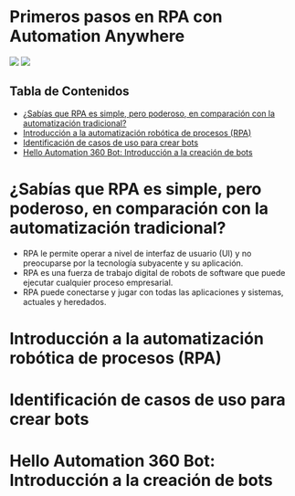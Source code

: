 # Primeros pasos en RPA con Automation Anywhere

![](https://d16smq18f8amlc.cloudfront.net/66126/logo/3cc017f7-c4cf-4a00-9100-588a7eac2c80.png?Expires=1635438083&Signature=hVfG1VK631S1PKQOpAEApr492kr7oN7o27AxHLfeTuT61BvbRw9UlYmZYx3OIZ9PpctViPfBqYWQaINr70lFjzMoA0kP6ZagUlOWO-Lg~hFIn7rbKlpGxoLev9BrskFUiNx~H8fIfULZLBg9Rkrbufyl3ZxxQAxxBSYujYrH1Ng_&Key-Pair-Id=APKAIQKC33KEMABEYE6A) ![](https://d16smq18f8amlc.cloudfront.net/66126/LearningPathImages/116800-d3c2edc7-2ba6-4520-80a8-3bfe6627acfa.png?Expires=1635438029&Signature=TXp8lkDi9bW6iTOPadnYsu03bF81kB5R6UY2dQKZFK7g3OH34sCORWilmSM9RXwdifxFmWw3npMBFE8Ed-EgnCySX0PDrJuoozBBhMiIM8s3mTh06T52I4M8Q~9FkkZWy4LSKvql~0Hn6zeLcHsll-zBkMADYCQxrahdF-dcQWs_&Key-Pair-Id=APKAIQKC33KEMABEYE6A)

## Tabla de Contenidos

- [¿Sabías que RPA es simple, pero poderoso, en comparación con la automatización tradicional?](#sabía-que-RPA-es-simple-pero-poderoso-en-comparación-con-la-automatización-tradicional?)
- [Introducción a la automatización robótica de procesos (RPA)](#introducción-a-la-automatización-robótica-de-procesos-rpa)
- [Identificación de casos de uso para crear bots](#identificación-de-casos-de-uso-para-crear-bots)
- [Hello Automation 360 Bot: Introducción a la creación de bots](#hello-automation-360-Bot-introducción-a-la-creación-de-bots)


# ¿Sabías que RPA es simple, pero poderoso, en comparación con la automatización tradicional?

- RPA le permite operar a nivel de interfaz de usuario (UI) y no preocuparse por la tecnología subyacente y su aplicación.
- RPA es una fuerza de trabajo digital de robots de software que puede ejecutar cualquier proceso empresarial.
- RPA puede conectarse y jugar con todas las aplicaciones y sistemas, actuales y heredados.

# Introducción a la automatización robótica de procesos (RPA)

# Identificación de casos de uso para crear bots

# Hello Automation 360 Bot: Introducción a la creación de bots